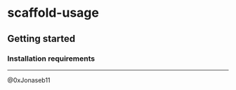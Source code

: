 # scaffold-usage

## Getting started

### Installation requirements

----------------------------

@0xJonaseb11